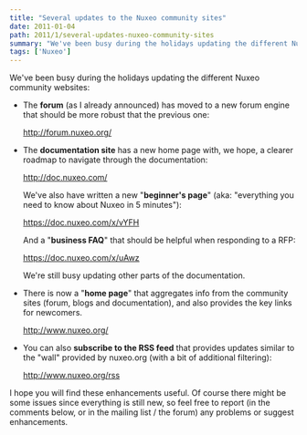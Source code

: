 ```yaml
---
title: "Several updates to the Nuxeo community sites"
date: 2011-01-04
path: 2011/1/several-updates-nuxeo-community-sites
summary: "We've been busy during the holidays updating the different Nuxeo community websites: The forum (as I already announced) has moved to a new forum engine that should be more robust that the previous one: http://forum.nuxeo.org/ The documentation site has a new home page with, we hope, a clearer roadmap to navigate through the documentation: http://doc.nuxeo.com/ We've also have written a new \"beginner's page\" (aka: \"everything you need to know about Nuxeo in 5 minutes\"): https://doc.nuxeo.com/x/vYFH And a \"business FAQ\" that should be helpful when responding to a RFP: https://doc.nuxeo.com/x/uAwz We're still busy updating other parts of the documentation."
tags: ['Nuxeo']
---
```


<p>We've been busy during the holidays updating the different Nuxeo community websites:</p>

<ul>

<li><p>The <strong>forum</strong> (as I already announced) has moved to a new forum engine that should be more robust that the previous one:</p>

<p><a href="http://forum.nuxeo.org/">http://forum.nuxeo.org/</a></p></li>

<li><p>The <strong>documentation site</strong> has a new home page with, we hope, a clearer roadmap to navigate through the documentation:</p>

<p><a href="http://doc.nuxeo.com/">http://doc.nuxeo.com/</a></p>

<p>We've also have written a new "<strong>beginner's page</strong>" (aka: "everything you need to know about Nuxeo in 5 minutes"):</p>

<p><a href="https://doc.nuxeo.com/x/vYFH">https://doc.nuxeo.com/x/vYFH</a></p>


<p>And a "<strong>business FAQ</strong>" that should be helpful when responding to a RFP:</p>

<p><a href="https://doc.nuxeo.com/x/uAwz">https://doc.nuxeo.com/x/uAwz</a></p>

<p>We're still busy updating other parts of the documentation.</p></li>

<li><p>There is now a "<strong>home page</strong>" that aggregates info from the community sites (forum, blogs and documentation), and also provides the key links for newcomers.</p>

<p><a href="http://www.nuxeo.org/">http://www.nuxeo.org/</a></p></li>

<li><p>You can also <strong>subscribe to the RSS feed</strong> that provides updates similar to the "wall" provided by nuxeo.org (with a bit of additional filtering):</p>

<p><a href="http://www.nuxeo.org/rss">http://www.nuxeo.org/rss</a></p></li>

</ul>

<p>I hope you will find these enhancements useful. Of course there might be some issues since everything is still new, so feel free to report (in the comments below, or in the mailing list / the forum) any problems or suggest enhancements.</p>

